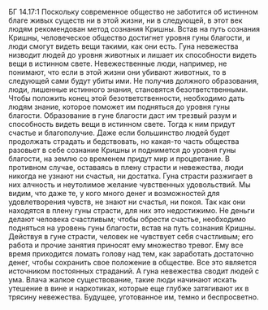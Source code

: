 БГ 14.17:1	Поскольку современное общество не заботится об истинном благе живых существ ни в этой жизни, ни в следующей, в этот век людям рекомендован метод сознания Кришны. Встав на путь сознания Кришны, человеческое общество достигнет уровня гуны благости, и люди смогут видеть вещи такими, как они есть. Гуна невежества низводит людей до уровня животных и лишает их способности видеть вещи в истинном свете. Невежественные люди, например, не понимают, что если в этой жизни они убивают животных, то в следующей сами будут убиты ими. Не получив должного образования, люди, лишенные истинного знания, становятся безответственными. Чтобы положить конец этой безответственности, необходимо дать людям знание, которое поможет им подняться до уровня гуны благости. Образование в гуне благости даст им трезвый разум и способность видеть вещи в истинном свете. Тогда к ним придут счастье и благополучие. Даже если большинство людей будет продолжать страдать и бедствовать, но какая-то часть общества разовьет в себе сознание Кришны и поднимется до уровня гуны благости, на землю со временем придут мир и процветание. В противном случае, оставаясь в плену страсти и невежества, люди никогда не узнают ни счастья, ни достатка. Гуна страсти разжигает в них алчность и неутолимое желание чувственных удовольствий. Мы видим, что даже те, у кого много денег и возможностей для удовлетворения чувств, не знают ни счастья, ни покоя. Так как они находятся в плену гуны страсти, для них это недостижимо. Не деньги делают человека счастливым; чтобы обрести счастье, необходимо подняться на уровень гуны благости, встав на путь сознания Кришны. Действуя в гуне страсти, человек не чувствует себя счастливым; его работа и прочие занятия приносят ему множество тревог. Ему все время приходится ломать голову над тем, как заработать достаточно денег, чтобы сохранить свое положение в обществе. Все это является источником постоянных страданий. А гуна невежества сводит людей с ума. Влача жалкое существование, такие люди начинают искать утешение в вине и наркотиках, которые еще глубже затягивают их в трясину невежества. Будущее, уготованное им, темно и беспросветно.